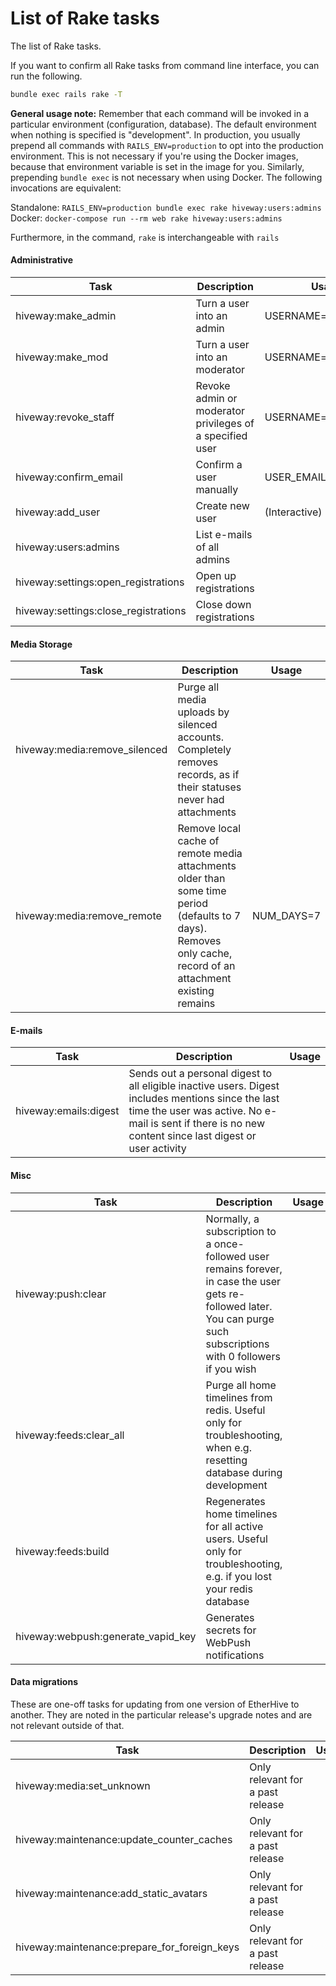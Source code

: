 # List of Rake tasks
The list of Rake tasks.

If you want to confirm all Rake tasks from command line interface, you can run the following.

```sh
bundle exec rails rake -T
```

**General usage note:** Remember that each command will be invoked in a particular environment (configuration, database). The default environment when nothing is specified is "development". In production, you usually prepend all commands with `RAILS_ENV=production` to opt into the production environment. This is not necessary if you're using the Docker images, because that environment variable is set in the image for you. Similarly, prepending `bundle exec` is not necessary when using Docker. The following invocations are equivalent:

Standalone: `RAILS_ENV=production bundle exec rake hiveway:users:admins`  
Docker: `docker-compose run --rm web rake hiveway:users:admins`

Furthermore, in the command, `rake` is interchangeable with `rails`

#### Administrative

|Task|Description|Usage|
|----|-----------|-----|
|hiveway:make_admin|Turn a user into an admin|USERNAME=yourname|
|hiveway:make_mod|Turn a user into an moderator|USERNAME=yourname|
|hiveway:revoke_staff|Revoke admin or moderator privileges of a specified user|USERNAME=yourname|
|hiveway:confirm_email|Confirm a user manually|USER_EMAIL=your@email|
|hiveway:add_user|Create new user|(Interactive)|
|hiveway:users:admins|List e-mails of all admins|
|hiveway:settings:open_registrations|Open up registrations|
|hiveway:settings:close_registrations|Close down registrations|

#### Media Storage

|Task|Description|Usage|
|----|-----------|-----|
|hiveway:media:remove_silenced|Purge all media uploads by silenced accounts. Completely removes records, as if their statuses never had attachments|
|hiveway:media:remove_remote|Remove local cache of remote media attachments older than some time period (defaults to 7 days). Removes only cache, record of an attachment existing remains|NUM_DAYS=7|

#### E-mails

|Task|Description|Usage|
|----|-----------|-----|
|hiveway:emails:digest|Sends out a personal digest to all eligible inactive users. Digest includes mentions since the last time the user was active. No e-mail is sent if there is no new content since last digest or user activity|

#### Misc

|Task|Description|Usage|
|----|-----------|-----|
|hiveway:push:clear| Normally, a subscription to a once-followed user remains forever, in case the user gets re-followed later. You can purge such subscriptions with 0 followers if you wish|
|hiveway:feeds:clear_all|Purge all home timelines from redis. Useful only for troubleshooting, when e.g. resetting database during development|
|hiveway:feeds:build|Regenerates home timelines for all active users. Useful only for troubleshooting, e.g. if you lost your redis database|
|hiveway:webpush:generate_vapid_key|Generates secrets for WebPush notifications|
 
#### Data migrations

These are one-off tasks for updating from one version of EtherHive to another. They are noted in the particular release's upgrade notes and are not relevant outside of that.

|Task|Description|Usage|
|----|-----------|-----|
|hiveway:media:set_unknown|Only relevant for a past release|
|hiveway:maintenance:update_counter_caches|Only relevant for a past release|
|hiveway:maintenance:add_static_avatars|Only relevant for a past release|
|hiveway:maintenance:prepare_for_foreign_keys|Only relevant for a past release|
